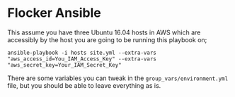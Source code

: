 Flocker Ansible
====================

This assume you have three Ubuntu 16.04 hosts in AWS which are accessibly by the host you are going to be running this playbook on;

```
ansible-playbook -i hosts site.yml --extra-vars "aws_access_id=You_IAM_Access_Key" --extra-vars "aws_secret_key=Your_IAM_Secret_Key"
```

There are some variables you can tweak in the `group_vars/environment.yml` file, but you should be able to leave everything as is.
